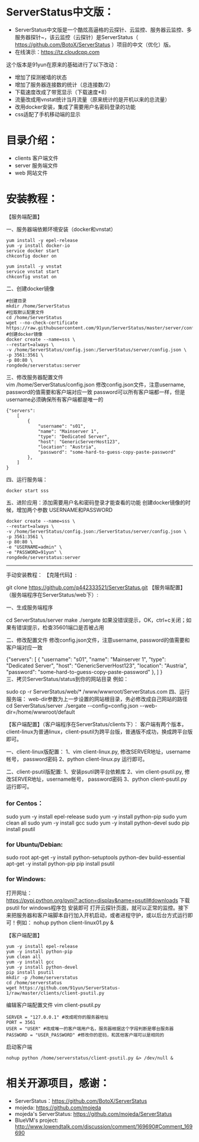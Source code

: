 # ServerStatus中文版：   

* ServerStatus中文版是一个酷炫高逼格的云探针、云监控、服务器云监控、多服务器探针~，该云监控（云探针）是ServerStatus（ https://github.com/BotoX/ServerStatus ）项目的中文（优化）版。
* 在线演示：https://tz.cloudcpp.com  

这个版本是91yun在原来的基础进行了以下改动：
* 增加了探测被墙的状态
* 增加了服务器连接数的统计（总连接数/2）
* 下载速度改成了带宽显示（下载速度*8）
* 流量改成用vnstat统计当月流量（原来统计的是开机以来的总流量）
* 改用docker安装，集成了需要用户名密码登录的功能
* css适配了手机移动端的显示

# 目录介绍：

* clients  客户端文件
* server   服务端文件
* web      网站文件             

# 安装教程：     

【服务端配置】
          
一、服务器端依赖环境安装（docker和vnstat）           
```
yum install -y epel-release
yum -y install docker-io
service docker start
chkconfig docker on

yum install -y vnstat
service vnstat start
chkconfig vnstat on

```
二、创建docker镜像
```
#创建目录
mkdir /home/ServerStatus
#拉取默认配置文件
cd /home/ServerStatus
wget --no-check-certificate https://raw.githubusercontent.com/91yun/ServerStatus/master/server/config.json
#创建docker镜像
docker create --name=sss \
--restart=always \
-v /home/ServerStatus/config.json:/ServerStatus/server/config.json \
-p 3561:3561 \
-p 80:80 \
rongdede/serverstatus:server
```


三、修改服务器配置文件         
    vim /home/ServerStatus/config.json
修改config.json文件，注意username, password的值需要和客户端对应一致
password可以所有客户端都一样，但是username必须确保所有客户端都是唯一的                
```
{"servers":
	[
		{
			"username": "s01",
			"name": "Mainserver 1",
			"type": "Dedicated Server",
			"host": "GenericServerHost123",
			"location": "Austria",
			"password": "some-hard-to-guess-copy-paste-password"
		},
	]
}       
```

四、运行服务端：             
```
docker start sss
```

五、进阶应用：添加需要用户名和密码登录才能查看的功能
创建docker镜像的时候，增加两个参数 USERNAME和PASSWORD
```
docker create --name=sss \
--restart=always \
-v /home/ServerStatus/config.json:/ServerStatus/server/config.json \
-p 3561:3561 \
-p 80:80 \
-e "USERNAME=admin" \
-e "PASSWORD=91yun" \
rongdede/serverstatus:server
```

-------------------------------------------------------------------------------------

手动安装教程：
【克隆代码】:

git clone https://github.com/q442333521/ServerStatus.git
【服务端配置】（服务端程序在ServerStatus/web下）:

一、生成服务端程序

cd ServerStatus/server
make
./sergate
如果没错误提示，OK，ctrl+c关闭；如果有错误提示，检查35601端口是否被占用

二、修改配置文件
修改config.json文件，注意username, password的值需要和客户端对应一致    

{"servers":
	[
		{
			"username": "s01",
			"name": "Mainserver 1",
			"type": "Dedicated Server",
			"host": "GenericServerHost123",
			"location": "Austria",
			"password": "some-hard-to-guess-copy-paste-password"
		},
	]
}       
三、拷贝ServerStatus/status到你的网站目录
例如：

sudo cp -r ServerStatus/web/* /www/wwwroot/ServerStatus.com
四、运行服务端：
web-dir参数为上一步设置的网站根目录，务必修改成自己网站的路径
cd ServerStatus/server
./sergate --config=config.json --web-dir=/home/wwwroot/default   


【客户端配置】（客户端程序在ServerStatus/clients下）：
客户端有两个版本，client-linux为普通linux，client-psutil为跨平台版，普通版不成功，换成跨平台版即可。

一、client-linux版配置：
1、vim client-linux.py, 修改SERVER地址，username帐号， password密码
2、python client-linux.py 运行即可。

二、client-psutil版配置:
1、安装psutil跨平台依赖库
2、vim client-psutil.py, 修改SERVER地址，username帐号， password密码
3、python client-psutil.py 运行即可。

### for Centos：
sudo yum -y install epel-release
sudo yum -y install python-pip
sudo yum clean all
sudo yum -y install gcc
sudo yum -y install python-devel
sudo pip install psutil
### for Ubuntu/Debian:
sudo root
apt-get -y install python-setuptools python-dev build-essential
apt-get -y install python-pip
pip install psutil
### for Windows:
打开网址：https://pypi.python.org/pypi?:action=display&name=psutil#downloads
下载psutil for windows程序包
安装即可
打开云探针页面，就可以正常的监控。接下来把服务器和客户端脚本自行加入开机启动，或者进程守护，或以后台方式运行即可！例如： 
nohup python client-linux01.py &


【客户端配置】
```
yum -y install epel-release
yum -y install python-pip
yum clean all
yum -y install gcc
yum -y install python-devel
pip install psutil
mkdir -p /home/serverstatus
cd /home/serverstatus
wget https://github.com/91yun/ServerStatus-1/raw/master/clients/client-psutil.py
```
编辑客户端配置文件
    vim client-psutil.py
```
SERVER = "127.0.0.1" #改成呢你的服务器地址
PORT = 3561
USER = "USER" #改成唯一的客户端用户名，服务器根据这个字段判断是哪台服务器
PASSWORD = "USER_PASSWORD" #修改你的密码，和其他客户端可以是相同的
```
启动客户端
```
nohup python /home/serverstatus/client-psutil.py &> /dev/null &
```

# 相关开源项目，感谢： 

* ServerStatus：https://github.com/BotoX/ServerStatus
* mojeda: https://github.com/mojeda 
* mojeda's ServerStatus: https://github.com/mojeda/ServerStatus
* BlueVM's project: http://www.lowendtalk.com/discussion/comment/169690#Comment_169690
